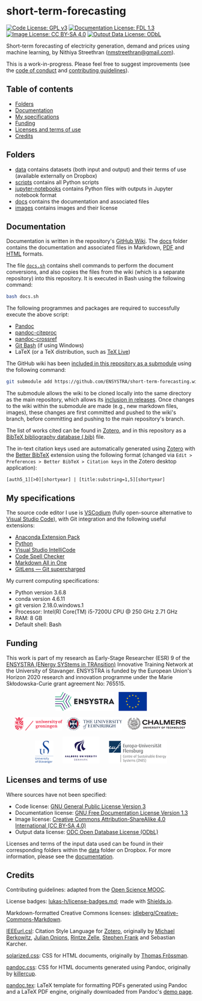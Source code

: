 # short-term-forecasting <!-- omit in toc -->

[![Code License: GPL v3](https://img.shields.io/badge/code-GPL%20v3-blue.svg)](https://www.gnu.org/licenses/gpl-3.0) 
[![Documentation License: FDL 1.3](https://img.shields.io/badge/docs-FDL%20v1.3-blue.svg)](https://www.gnu.org/licenses/fdl-1.3) 
[![Image License: CC BY-SA 4.0](https://img.shields.io/badge/images-CC%20BY--SA%204.0-lightgrey.svg)](https://creativecommons.org/licenses/by-sa/4.0/)
[![Output Data License: ODbL](https://img.shields.io/badge/output%20data-ODbL-brightgreen.svg)](https://opendatacommons.org/licenses/odbl/)

Short-term forecasting of electricity generation, demand and prices using machine learning, by Nithiya Streethran (nmstreethran@gmail.com).

This is a work-in-progress. Please feel free to suggest improvements (see the [code of conduct](CODE_OF_CONDUCT.md) and [contributing guidelines](CONTRIBUTING.md)). 

## Table of contents <!-- omit in toc -->

- [Folders](#folders)
- [Documentation](#documentation)
- [My specifications](#my-specifications)
- [Funding](#funding)
- [Licenses and terms of use](#licenses-and-terms-of-use)
- [Credits](#credits)

## Folders

* [data](https://www.dropbox.com/sh/vjo4gkfk6dlye6h/AAAQNltY7-Y4N9SQYjGZDHY5a?dl=0) contains datasets (both input and output) and their terms of use (available externally on Dropbox)
* [scripts](scripts/) contains all Python scripts
* [jupyter-notebooks](jupyter-notebooks/) contains Python files with outputs in Jupyter notebook format
* [docs](docs/) contains the documentation and associated files 
* [images](images/) contains images and their license

## Documentation

Documentation is written in the repository's [GitHub Wiki](https://github.com/ENSYSTRA/short-term-forecasting/wiki). The [docs](docs/) folder contains the documentation and associated files in Markdown, [PDF](docs/docs.pdf) and [HTML](docs/index.html) formats. 

The file [`docs.sh`](docs.sh) contains shell commands to perform the document conversions, and also copies the files from the wiki (which is a separate repository) into this repository. It is executed in Bash using the following command:

```sh
bash docs.sh
```

The following programmes and packages are required to successfully execute the above script:

- [Pandoc](https://pandoc.org/MANUAL.html)
- [pandoc-citeproc](https://github.com/jgm/pandoc-citeproc)
- [pandoc-crossref](https://github.com/lierdakil/pandoc-crossref)
- [Git Bash](https://git-scm.com/downloads) (if using Windows)
- LaTeX (or a TeX distribution, such as [TeX Live](http://tug.org/texlive/))

The GitHub wiki has been [included in this repository as a submodule](https://brendancleary.com/2013/03/08/including-a-github-wiki-in-a-repository-as-a-submodule/) using the following command:

```sh
git submodule add https://github.com/ENSYSTRA/short-term-forecasting.wiki.git wiki
```

The submodule allows the wiki to be cloned locally into the same directory as the main repository, which allows its [inclusion in releases](https://brendancleary.com/2013/03/08/including-a-github-wiki-in-a-repository-as-a-submodule/). Once changes to the wiki within the submodule are made (e.g., new markdown files, images), these changes are first committed and pushed to the wiki's branch, before committing and pushing to the main repository's branch.

The list of works cited can be found in [Zotero](https://www.zotero.org/groups/2327899/nmstreethrans_library/items/collectionKey/FLUWHNV2), and in this repository as a [BibTeX bibliography database (.bib)](docs/References.bib) file. 

The in-text citation keys used are automatically generated using [Zotero](https://www.zotero.org/) with the [Better BibTeX](https://retorque.re/zotero-better-bibtex/) extension using the following format (changed via `Edit > Preferences > Better BibTeX > Citation keys` in the Zotero desktop application):

```
[auth5_1][>0][shortyear] | [title:substring=1,5][shortyear]
```

## My specifications

The source code editor I use is [VSCodium](https://vscodium.github.io/) (fully open-source alternative to [Visual Studio Code](https://code.visualstudio.com/)), with Git integration and the following useful extensions:

* [Anaconda Extension Pack](https://marketplace.visualstudio.com/items?itemName=ms-python.anaconda-extension-pack)
* [Python](https://marketplace.visualstudio.com/items?itemName=ms-python.python)
* [Visual Studio IntelliCode](https://marketplace.visualstudio.com/items?itemName=VisualStudioExptTeam.vscodeintellicode)
* [Code Spell Checker](https://marketplace.visualstudio.com/items?itemName=streetsidesoftware.code-spell-checker)
* [Markdown All in One](https://marketplace.visualstudio.com/itemdetails?itemName=yzhang.markdown-all-in-one)
* [GitLens — Git supercharged](https://marketplace.visualstudio.com/items?itemName=eamodio.gitlens)

My current computing specifications:

* Python version 3.6.8
* conda version 4.6.11
* git version 2.18.0.windows.1
* Processor: Intel(R) Core(TM) i5-7200U CPU @ 250 GHz 2.71 GHz
* RAM: 8 GB
* Default shell: Bash

## Funding

This work is part of my research as Early-Stage Researcher (ESR) 9 of the [ENSYSTRA (ENergy SYStems in TRAnsition)](https://ensystra.eu/) Innovative Training Network at the University of Stavanger. ENSYSTRA is funded by the European Union's Horizon 2020 research and innovation programme under the Marie Skłodowska-Curie grant agreement No: 765515.

<p align=center><img src="docs/logos/ensystra-ls.png" alt="ENSYSTRA" height="50" title="ENSYSTRA">&nbsp;&nbsp;&nbsp;<img src="docs/logos/eu.jpg" alt="European Union" height="50" title="European Union"></p>

<p align=center><img src="docs/logos/rug.png" alt="University of Groningen" height="35" title="University of Groningen">&nbsp;&nbsp;&nbsp;<img src="docs/logos/uoe.png" alt="University of Edinburgh" height="35" title="University of Edinburgh">&nbsp;&nbsp;&nbsp;<img src="docs/logos/chalmers.png" alt="Chalmers University of Technology" height="35" title="Chalmers University of Technology"></p>

<p align=center><img src="docs/logos/uis.png" alt="University of Stavanger" height="60" title="University of Stavanger">&nbsp;&nbsp;&nbsp;&nbsp;&nbsp;&nbsp;<img src="docs/logos/aau.png" alt="Aalborg University" height="70" title="Aalborg University">&nbsp;&nbsp;&nbsp;&nbsp;&nbsp;&nbsp;<img src="docs/logos/euf.png" alt="University of Flensburg" height="60" title="University of Flensburg"></p>

## Licenses and terms of use

Where sources have not been specified:

* Code license: [GNU General Public License Version 3](LICENSE.md)
* Documentation license: [GNU Free Documentation License Version 1.3](docs/License.md)
* Image license: [Creative Commons Attribution-ShareAlike 4.0 International (CC BY-SA 4.0)](images/LICENSE.md)
* Output data license: [ODC Open Database License (ODbL)](data/output/LICENSE.md)

Licenses and terms of the input data used can be found in their corresponding folders within the [data](https://www.dropbox.com/sh/vjo4gkfk6dlye6h/AAAQNltY7-Y4N9SQYjGZDHY5a?dl=0) folder on Dropbox. For more information, please see the [documentation](https://github.com/ENSYSTRA/short-term-forecasting/wiki/Data#terms-of-use).

## Credits

Contributing guidelines: adapted from the [Open Science MOOC](https://github.com/OpenScienceMOOC/Module-5-Open-Research-Software-and-Open-Source/blob/master/CONTRIBUTING.md).

License badges: [lukas-h/license-badges.md](https://gist.github.com/lukas-h/2a5d00690736b4c3a7ba); made with [Shields.io](http://shields.io/).

Markdown-formatted Creative Commons licenses: [idleberg/Creative-Commons-Markdown](https://github.com/idleberg/Creative-Commons-Markdown).

[IEEEurl.csl](docs/IEEEurl.csl): Citation Style Language for [Zotero](https://www.zotero.org/), originally by [Michael Berkowitz](mailto:mberkowi@gmu.edu), [Julian Onions](mailto:julian.onions@gmail.com), [Rintze Zelle](http://twitter.com/rintzezelle), [Stephen Frank](http://www.zotero.org/sfrank) and Sebastian Karcher. 

[solarized.css](docs/solarized.css): CSS for HTML documents, originally by [Thomas Frössman](https://github.com/thomasf/solarized-css). 

[pandoc.css](docs/pandoc.css): CSS for HTML documents generated using Pandoc, originally by [killercup](https://gist.github.com/killercup/5917178#file-pandoc-css).

[pandoc.tex](docs/pandoc.tex): LaTeX template for formatting PDFs generated using Pandoc and a LaTeX PDF engine, originally downloaded from Pandoc's [demo page](https://pandoc.org/demo/template.tex).
